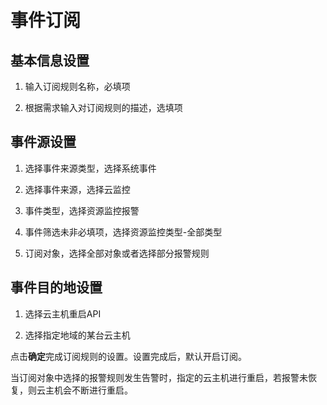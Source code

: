 # 事件订阅

## 基本信息设置

1. 输入订阅规则名称，必填项

2. 根据需求输入对订阅规则的描述，选填项

## 事件源设置

1. 选择事件来源类型，选择系统事件

2. 选择事件来源，选择云监控

3. 事件类型，选择资源监控报警

4. 事件筛选未非必填项，选择资源监控类型-全部类型

5. 订阅对象，选择全部对象或者选择部分报警规则

## 事件目的地设置

1. 选择云主机重启API

2. 选择指定地域的某台云主机

点击**确定**完成订阅规则的设置。设置完成后，默认开启订阅。

当订阅对象中选择的报警规则发生告警时，指定的云主机进行重启，若报警未恢复，则云主机会不断进行重启。



